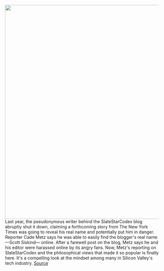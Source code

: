 <img src='https://cdn.vox-cdn.com/thumbor/TtDq-940HazSg34LCn-d6ooVSJU=/0x0:2040x1360/1200x800/filters:focal(857x517:1183x843)/cdn.vox-cdn.com/uploads/chorus_image/image/68815288/acastro_170629_1777_0008.0.jpg' width='700px' /><br/>
Last year, the pseudonymous writer behind the SlateStarCodex blog abruptly shut it down, claiming a forthcoming story from The New York Times was going to reveal his real name and potentially put him in danger. Reporter Cade Metz says he was able to easily find the blogger's real name —Scott Siskind— online. After a farewell post on the blog, Metz says he and his editor were harassed online by its angry fans. Now, Metz's reporting on SlateStarCodex and the philosophical views that made it so popular is finally here. It's a compelling look at the mindset among many in Silicon Valley's tech industry.
<a href='https://www.theverge.com/2021/2/13/22281796/go-read-this-slate-star-codex-silicon-valley-nytimes-blog'> Source <a/>